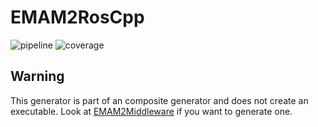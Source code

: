 # EMAM2RosCpp
![pipeline](https://git.rwth-aachen.de/monticore/EmbeddedMontiArc/generators/EMAM2RosCpp/badges/master/build.svg)
![coverage](https://git.rwth-aachen.de/monticore/EmbeddedMontiArc/generators/EMAM2RosCpp/badges/master/coverage.svg)

## Warning
This generator is part of an composite generator and does not create an executable. Look at [EMAM2Middleware](https://git.rwth-aachen.de/monticore/EmbeddedMontiArc/generators/EMAM2Middleware) if you want to generate one.